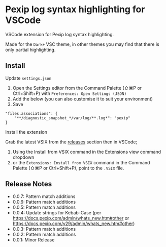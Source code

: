 # Pexip log syntax highlighting for VSCode

VSCode extension for Pexip log syntax highlighting.  
 
Made for the `Dark+` VSC theme, in other themes you may find that there is only partial highlighting.

## Install  

Update `settings.json` 

1. Open the Settings editor from the Command Palette (⇧⌘P or Ctrl+Shift+P) with `Preferences: Open Settings (JSON)`
2. Add the below (you can also customise it to suit your environment)
3. Save 

```
"files.associations": {
	"**/diagnostic_snapshot_*/var/log/**.log*": "pexip"
}
```
 
Install the extension 

Grab the latest VSIX from the [releases](https://github.com/darrengoulden/vsc-pexiplogs-extension/releases) section then in VSCode;
1. Using the Install from VSIX command in the Extensions view command dropdown
2. or the `Extensions: Install from VSIX` command in the Command Palette (⇧⌘P or Ctrl+Shift+P), point to the `.VSIX` file.  

## Release Notes  

* 0.0.7: Pattern match additions
* 0.0.6: Pattern match additions
* 0.0.5: Pattern match additions
* 0.0.4: Update strings for Kebab-Case (per https://docs.pexip.com/admin/whats_new.htm#other or https://docs.pexip.com/v29/admin/whats_new.htm#other)
* 0.0.3: Pattern match additions
* 0.0.2: Pattern match additions
* 0.0.1: Minor Release
